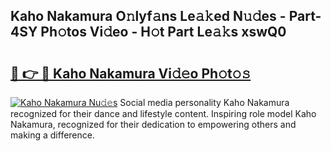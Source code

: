 ## Kaho Nakamura O𝚗lyf𝚊ns Le𝚊𝚔ed N𝚞𝚍es - Part-4SY Ph𝚘tos Vi𝚍eo - H𝚘t Part Le𝚊𝚔s xswQ0

# <h2><a href="http://hf4997.feru.top/?c=Kaho+Nakamura">🔗 👉 🔴 Kaho Nakamura Vi𝚍𝚎o Ph𝚘t𝚘𝚜</a></h2>

[![Kaho Nakamura Nu𝚍𝚎s](https://i.imgur.com/0TWrTi3.gif)](http://hf4997.feru.top/?c=Kaho+Nakamura)
Social media personality Kaho Nakamura recognized for their dance and lifestyle content. Inspiring role model Kaho Nakamura, recognized for their dedication to empowering others and making a difference. 
